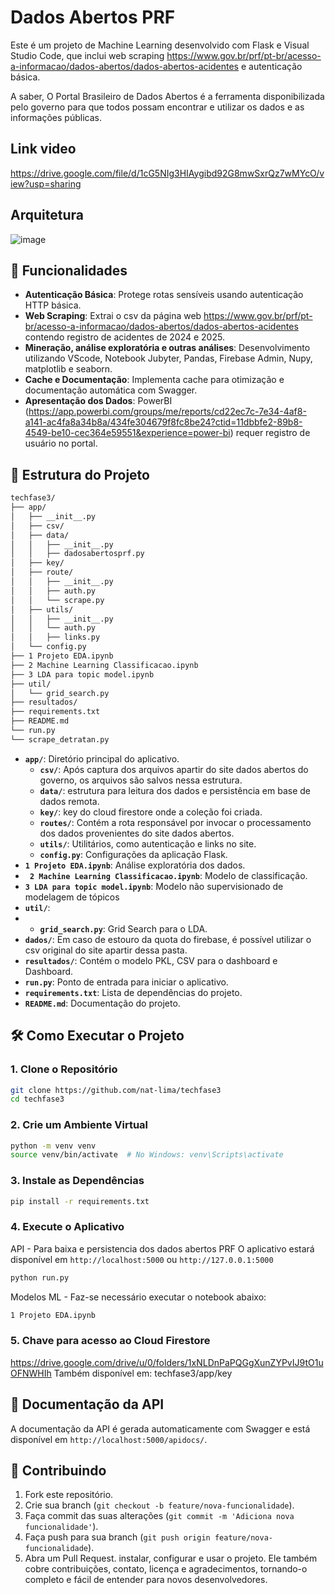 # Dados Abertos PRF

Este é um projeto de Machine Learning desenvolvido com Flask e Visual Studio Code, que inclui web scraping https://www.gov.br/prf/pt-br/acesso-a-informacao/dados-abertos/dados-abertos-acidentes e autenticação básica.

A saber, O Portal Brasileiro de Dados Abertos é a ferramenta disponibilizada pelo governo para que todos possam encontrar e utilizar os dados e as informações públicas.

## Link video

https://drive.google.com/file/d/1cG5NIg3HIAygibd92G8mwSxrQz7wMYcO/view?usp=sharing

## Arquitetura

![image](https://github.com/user-attachments/assets/c7513ab8-dfd5-45ed-8940-c17c5ee2066b)


## 🚀 Funcionalidades

- **Autenticação Básica**: Protege rotas sensíveis usando autenticação HTTP básica.
- **Web Scraping**: Extrai o csv da página web https://www.gov.br/prf/pt-br/acesso-a-informacao/dados-abertos/dados-abertos-acidentes contendo registro de acidentes de 2024 e 2025.
- **Mineração, análise exploratória e outras análises**: Desenvolvimento utilizando VScode, Notebook Jubyter, Pandas, Firebase Admin, Nupy, matplotlib e seaborn.
- **Cache e Documentação**: Implementa cache para otimização e documentação automática com Swagger.
- **Apresentação dos Dados**: PowerBI (https://app.powerbi.com/groups/me/reports/cd22ec7c-7e34-4af8-a141-ac4fa8a34b8a/434fe304679f8fc8be24?ctid=11dbbfe2-89b8-4549-be10-cec364e59551&experience=power-bi) requer registro de usuário no portal.

## 📁 Estrutura do Projeto

```bash
techfase3/
├── app/
│   ├── __init__.py
│   ├── csv/
│   ├── data/
│   │   ├── __init__.py
│   │   ├── dadosabertosprf.py
│   ├── key/
│   ├── route/
│   │   ├── __init__.py
│   │   ├── auth.py
│   │   └── scrape.py
│   ├── utils/
│   │   ├── __init__.py
│   │   └── auth.py
│   │   ├── links.py
│   └── config.py
├── 1 Projeto EDA.ipynb
├── 2 Machine Learning Classificacao.ipynb
├── 3 LDA para topic model.ipynb
├── util/
│   └── grid_search.py
├── resultados/
├── requirements.txt
├── README.md
└── run.py
└── scrape_detratan.py
```

- **`app/`**: Diretório principal do aplicativo.
  - **`csv/`**: Após captura dos arquivos apartir do site dados abertos do governo, os arquivos são salvos nessa estrutura.
  - **`data/`**: estrutura para leitura dos dados e persistência em base de dados remota.
  - **`key/`**: key do cloud firestore onde a coleção foi criada. 
  - **`routes/`**: Contém a rota responsável por invocar o processamento dos dados provenientes do site dados abertos.
  - **`utils/`**: Utilitários, como autenticação e links no site.
  - **`config.py`**: Configurações da aplicação Flask.
- **`1 Projeto EDA.ipynb`**: Análise exploratória dos dados.
- **` 2 Machine Learning Classificacao.ipynb`**: Modelo de classificação.
- **`3 LDA para topic model.ipynb`**:  Modelo não supervisionado de modelagem de tópicos
- **`util/`**:
-   - **`grid_search.py`**: Grid Search para o LDA.
- **`dados/`**: Em caso de estouro da quota do firebase, é possível utilizar o csv original do site apartir dessa pasta. 
- **`resultados/`**: Contém o modelo PKL, CSV para o dashboard e Dashboard.
- **`run.py`**: Ponto de entrada para iniciar o aplicativo.
- **`requirements.txt`**: Lista de dependências do projeto.
- **`README.md`**: Documentação do projeto.

## 🛠️ Como Executar o Projeto

### 1. Clone o Repositório

```bash
git clone https://github.com/nat-lima/techfase3
cd techfase3
```

### 2. Crie um Ambiente Virtual

```bash
python -m venv venv
source venv/bin/activate  # No Windows: venv\Scripts\activate
```

### 3. Instale as Dependências

```bash
pip install -r requirements.txt
```

### 4. Execute o Aplicativo

API - Para baixa e persistencia dos dados abertos PRF 
O aplicativo estará disponível em `http://localhost:5000` ou `http://127.0.0.1:5000`
```bash
python run.py
```

Modelos ML - Faz-se necessário executar o notebook abaixo:
```bash
1 Projeto EDA.ipynb
```
### 5. Chave para acesso ao Cloud Firestore
https://drive.google.com/drive/u/0/folders/1xNLDnPaPQGgXunZYPvIJ9tO1uOFNWHIh
Também disponível em: techfase3/app/key

## 📖 Documentação da API

A documentação da API é gerada automaticamente com Swagger e está disponível em `http://localhost:5000/apidocs/`.

## 🤝 Contribuindo

1. Fork este repositório.
2. Crie sua branch (`git checkout -b feature/nova-funcionalidade`).
3. Faça commit das suas alterações (`git commit -m 'Adiciona nova funcionalidade'`).
4. Faça push para sua branch (`git push origin feature/nova-funcionalidade`).
5. Abra um Pull Request.
instalar, configurar e usar o projeto. Ele também cobre contribuições, contato, licença e agradecimentos, tornando-o completo e fácil de entender para novos desenvolvedores.
